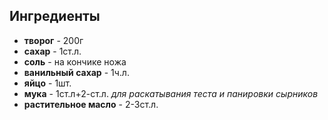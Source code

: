 ## Ингредиенты    


+ **творог** - 200г
+ **сахар** - 1ст.л.
+ **соль** - на кончике ножа
+ **ванильный сахар** - 1ч.л.
+ **яйцо** - 1шт.
+ **мука** - 1ст.л+2-ст.л. *для раскатывания теста и панировки сырников*
+ **растительное масло** - 2-3ст.л.

 